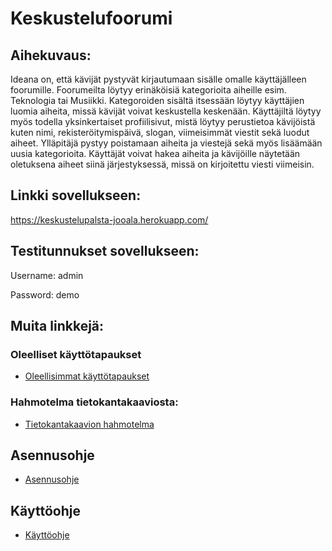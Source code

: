 # Keskustelufoorumi

## Aihekuvaus:

Ideana on, että kävijät pystyvät kirjautumaan sisälle omalle käyttäjälleen foorumille. Foorumeilta löytyy erinäköisiä kategorioita aiheille esim. Teknologia tai Musiikki. Kategoroiden sisältä itsessään löytyy käyttäjien luomia aiheita, missä kävijät voivat keskustella keskenään. Käyttäjiltä löytyy myös todella yksinkertaiset profiilisivut, mistä löytyy perustietoa kävijöistä kuten nimi, rekisteröitymispäivä, slogan, viimeisimmät viestit sekä luodut aiheet. Ylläpitäjä pystyy poistamaan aiheita ja viestejä sekä myös lisäämään uusia kategorioita. Käyttäjät voivat hakea aiheita ja kävijöille näytetään oletuksena aiheet siinä järjestyksessä, missä on kirjoitettu viesti viimeisin. 


## Linkki sovellukseen:
https://keskustelupalsta-jooala.herokuapp.com/

## Testitunnukset sovellukseen:
Username: admin

Password: demo

## Muita linkkejä:

### Oleelliset käyttötapaukset
- [Oleellisimmat käyttötapaukset](https://github.com/jooala/keskustelufoorumi/blob/master/documentation/k%C3%A4ytt%C3%B6tapaukset.md)

### Hahmotelma tietokantakaaviosta:
- [Tietokantakaavion hahmotelma](https://github.com/jooala/keskustelufoorumi/blob/master/documentation/tietokantakaavio.png)

## Asennusohje
- [Asennusohje](https://github.com/jooala/keskustelufoorumi/blob/master/documentation/asennusohje.md)

## Käyttöohje
- [Käyttöohje](https://github.com/jooala/keskustelufoorumi/blob/master/documentation/k%C3%A4ytt%C3%B6ohje.md)
